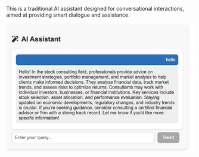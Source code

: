 This is a traditional AI assistant designed for conversational interactions, aimed at providing smart dialogue and assistance.

![Example Image](react-vite/public/case1.jpg)